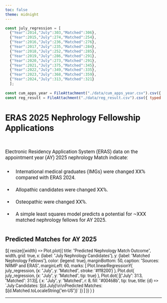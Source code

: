 ```yaml
---
toc: false
theme: midnight
---
```


<!-- 00 Styling -->

<style>

@import url('https://fonts.googleapis.com/css2?family=Roboto:wght@400;700&display=swap');

body {
  font-family: 'Roboto', sans-serif;
}

/* .observablehq {
  font-family: 'Roboto', sans-serif;
  font-size: 3em;
} */
.observablehq-link-active > a:nth-child(1) {
  color: #0077c8;
}

#observablehq-header {
  /* --theme-background-b: #cccccc; */
  background-color: #00468b;
  border-radius: 4px;
 }

svg {
  font-family: 'Roboto', sans-serif;
  font-size: 14px;
}

p {
  font-family: 'Roboto', sans-serif;
  font-size: 16px;
}

/* li { */
  /* font-size: 16px; */
  /* padding: 10px; */
/* } */

/* #observablehq-footer > div:nth-child(2) > a:nth-child(1){
  font-size: 3em;
} */

</style>

<!-- 01 Data -->

```js
const july_regression = [
  {"Year":2014,"July":303,"Matched":306},
  {"Year":2015,"July":274,"Matched":254},
  {"Year":2016,"July":236,"Matched":276},
  {"Year":2017,"July":235,"Matched":284},
  {"Year":2018,"July":252,"Matched":285},
  {"Year":2019,"July":286,"Matched":291},
  {"Year":2020,"July":273,"Matched":291},
  {"Year":2021,"July":375,"Matched":345},
  {"Year":2022,"July":349,"Matched":335},
  {"Year":2023,"July":368,"Matched":359},
  {"Year":2024,"July":313,"Matched":321}
  ];
  
const cum_apps_year = FileAttachment("./data/cum_apps_year.csv").csv({ typed: true });
const reg_result = FileAttachment("./data/reg_result.csv").csv({ typed: true });
```

# ERAS 2025 Nephrology Fellowship Applications

<br>



<!-- 02 Viz -->

<div class="grid grid-cols-2">
  <div class="card">
  <p>Electronic Residency Application System (ERAS) data on the 
appointment year (AY) 2025 nephrology Match indicate:</p>

<ul>
  <li style = 'padding: 10px; font-size: 16px;'>International medical graduates (IMGs) were changed XX% compared with ERAS 2024.</li>
  <li style = 'padding: 10px; font-size: 16px;'>Allopathic candidates were changed XX%.</li>
  <li style = 'padding: 10px; font-size: 16px;'>Osteopathic were changed XX%.</li>
  <li style = 'padding: 10px; font-size: 16px;'>A simple least squares model predicts a potential for ~XXX matched nephrology fellows for AY 2025.</li>
</ul>
  </div>

  <div class="card">
    <h2>
      <b>Predicted Matches for AY 2025</b>
    </h2> 
  ${
    resize((width) => Plot.plot({
      title: "Predicted Nephrology Match Outcome",
      width,
      grid: true,
      x: {label: "July Nephrology Candidates"},
      y: {label: "Matched Nephrology Fellows"},
      color: {legend: true},
      marginBottom: 50,
      caption: "Sources: NRMP and ERAS",
      marginLeft: 60,
      marks: [
        Plot.linearRegressionY(
          july_regression, 
          {x: "July", y: "Matched", stroke: '#ff8200'}
        ),
        Plot.dot(
          july_regression, 
          {x: "July", y: "Matched", tip: true}
        ),
        Plot.dot(
          [{"July": 313, "Matched": 313}], 
          {
            x: "July",
            y: "Matched",
            r: 8,
            fill: "#00468b",
            tip: true,
            title: (d) => `July Candidates: ${d.July}\n\nPredicted Matches: ${d.Matched.toLocaleString("en-US")}`
          })
        ]
      })
    )
  }

  </div>
</div>


---


